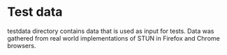 # Test data

testdata directory contains data that is used as input for tests.
Data was gathered from real world implementations of STUN in
Firefox and Chrome browsers.